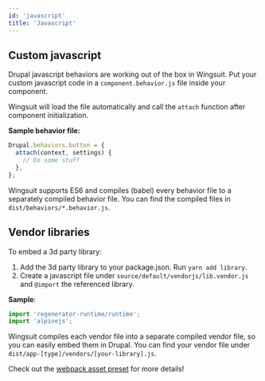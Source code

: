 ```yaml
---
id: 'javascript'
title: 'Javascript'
---
```

## Custom javascript
Drupal javascript behaviors are working out of the box in Wingsuit. 
Put your custom javascript code in a `component.behavior.js` file inside your component.

Wingsuit will load the file automatically and call the `attach` function after component initialization. 

<b>Sample behavior file:</b>
```js
Drupal.behaviors.button = {
  attach(context, settings) {
    // Do some stuff
  },
};

```
Wingsuit supports ES6 and compiles (babel) every behavior file to a separately compiled behavior file.
You can find the compiled files in `dist/behaviors/*.behavior.js`.

## Vendor libraries 
To embed a 3d party library: 

1. Add the 3d party library to your package.json. Run `yarn add library`.
1. Create a javascript file under `source/default/vendorjs/lib.vendor.js` and `@import` the referenced library.
    
<b>Sample</b>:
    
```js
import 'regenerator-runtime/runtime';
import 'alpinejs';
```

Wingsuit compiles each vendor file into a separate compiled vendor file, so you can easily embed them in Drupal. 
You can find your vendor file under `dist/app-[type]/vendors/[your-library].js`. 

Check out the [webpack asset preset](https://github.com/wingsuit-designsystem/wingsuit/blob/master/packages/core/src/server/presets/assets.ts) for more details! 
